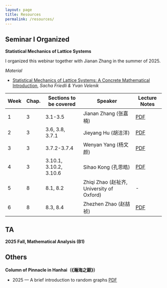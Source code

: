 ```yaml
---
layout: page
title: Resources
permalink: /resources/
---
```


## Seminar I Organized

**Statistical Mechanics of Lattice Systems** 

I organized this webinar together with Jianan Zhang in the summer of 2025. 

_Material_ 

- [Statistical Mechanics of Lattice Systems: A Concrete Mathematical Introduction](lectures/webinar2025/Statistical_Mechanics_of_Lattice_Systems.pdf), *Sacha Friedli & Yvan Velenik*

| Week | Chap. | Sections to be covered | Speaker | Lecture Notes |
|------|-------|-------------------------|---------------|---------------|
| 1 | 3 | 3.1-3.5 | Jianan Zhang (张嘉楠) | [PDF](lectures/webinar2025/week1.pdf) |
| 2 | 3 | 3.6, 3.8, 3.7.1 | Jieyang Hu (胡洁洋) | [PDF](lectures/webinar2025/week2.pdf) |
| 3 | 3 | 3.7.2-3.7.4 | Wenyan Yang (杨文颜) | [PDF](lectures/webinar2025/week3.pdf) |
| 4 | 3 | 3.10.1, 3.10.2, 3.10.6 | Sihao Kong (孔思皓) | [PDF](lectures/webinar2025/week4.pdf) |
| 5 | 8 | 8.1, 8.2 | Zhiqi Zhao (赵祉齐, University of Oxford) | - |
| 6 | 8 | 8.3, 8.4 | Zhezhen Zhao (赵喆祯) | [PDF](lectures/webinar2025/week6.pdf) |

## TA

**2025 Fall, Mathematical Analysis (B1)**

## Others

**Column of Pinnacle in Hanhai（《瀚海之巅》）**  
- 2025 — A brief introduction to random graphs [PDF](hanhai/rg.pdf)  


